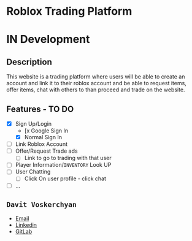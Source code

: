 # Roblox Trading Platform

# IN Development

## Description
This website is a trading platform where users will be able to create an account and link it to their roblox account and be able to request items, offer items, chat with others to than proceed and trade on the website. 

## Features - TO DO
- [x] Sign Up/Login
  -  [x Google Sign In
  -  [x] Normal Sign In
- [ ] Link Roblox Account
- [ ] Offer/Request Trade ads
  - [ ] Link to go to trading with that user
- [ ] Player Information/`INVENTORY` Look UP
- [ ] User Chatting
  - [ ] Click On user profile - click chat
- [ ] ...

## `Davit Voskerchyan` <br>
- [Email](mailto:davitvoskerchyan@outlook.com) <br>
- [Linkedin](https://www.linkedin.com/in/davitvoskerchyan/)
- [GitLab](https://gitlab.com/users/davitvoski/starred)
